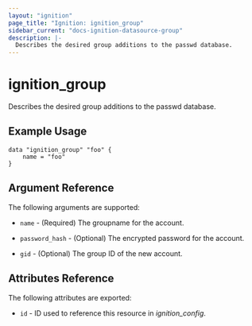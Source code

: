 ```yaml
---
layout: "ignition"
page_title: "Ignition: ignition_group"
sidebar_current: "docs-ignition-datasource-group"
description: |-
  Describes the desired group additions to the passwd database.
---
```


# ignition\_group

Describes the desired group additions to the passwd database.

## Example Usage

```hcl
data "ignition_group" "foo" {
	name = "foo"
}
```

## Argument Reference

The following arguments are supported:

* `name` - (Required) The groupname for the account.

* `password_hash` - (Optional) The encrypted password for the account.

* `gid` - (Optional) The group ID of the new account.

## Attributes Reference

The following attributes are exported:

* `id` - ID used to reference this resource in _ignition_config_.